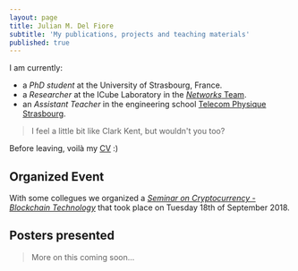 ```yaml
---
layout: page
title: Julian M. Del Fiore
subtitle: 'My publications, projects and teaching materials'
published: true
---
```


I am currently: 

* a _PhD student_ at the University of Strasbourg, France. 
* a _Researcher_ at the ICube Laboratory in the [*Networks* Team](http://icube-reseaux.unistra.fr/fr/index.php/Accueil).
* an _Assistant Teacher_ in the engineering school [Telecom Physique Strasbourg](http://www.telecom-physique.fr/). 

> I feel a little bit like Clark Kent, but wouldn't you too?

Before leaving, voilà my [CV](https://github.com/julian10m/julian10m.github.io/tree/master/files/cv.pdf) :)

## Organized Event

With some collegues we organized a [_Seminar on Cryptocurrency - Blockchain Technology_](https://github.com/julian10m/julian10m.github.io/tree/master/files/posters/cryptocurrency-blockchain.pdf) that took place on Tuesday 18th of September 2018.

## Posters presented

> More on this coming soon...

